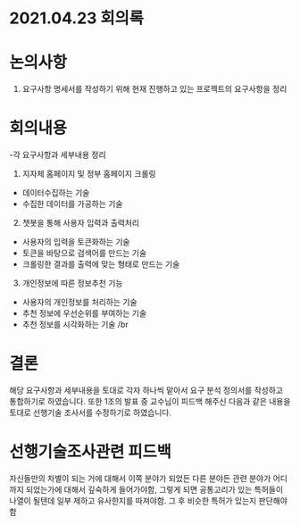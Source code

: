 # 2021.04.23 회의록

# 논의사항
1. 요구사항 명세서를 작성하기 위해 현재 진행하고 있는 프로젝트의 요구사항을 정리
# 회의내용
-각 요구사항과 세부내용 정리
1. 지자체 홈페이지 및 정부 홈페이지 크롤링 
  * 데이터수집하는 기술 
  * 수집한 데이터를 가공하는 기술 
2. 챗봇을 통해 사용자 입력과 출력처리 
  * 사용자의 입력을 토큰화하는 기술 
  * 토큰을 바탕으로 검색어를 만드는 기술 
  * 크롤링한 결과를 출력에 맞는 형태로 만드는 기술 
3. 개인정보에 따른 정보추천 기능 
  * 사용자의 개인정보를 처리하는 기술 
  * 추천 정보에 우선순위를 부여하는 기술 
  * 추천 정보를 시각화하는 기술 /br


# 결론 
  해당 요구사항과 세부내용을 토대로 각자 하나씩 맡아서 요구 분석 정의서를 작성하고 통합하기로 하였습니다. 또한 1조의 발표 중 교수님이 피드백 해주신 다음과 같은 내용을 토대로 선행기술 조사서를 수정하기로 하였습니다.
  
  
# 선행기술조사관련 피드백 
  자신들만의 차별이 되는 거에 대해서 이쪽 분야가 되었든 다른 분야든 관련 분야가 어디까지 되었는가에 대해서 깊숙하게 들어가야함, 그렇게 되면 공통고리가 있는 특허들이 나열이 될텐데 일부 제하고 유사한지를 따져야함. 그 후 비슷한 특허가 있는지 판단해야함 
